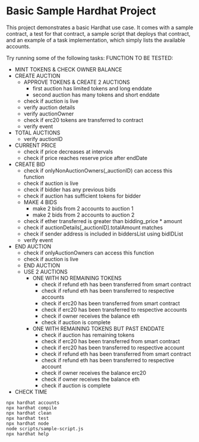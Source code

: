 # Basic Sample Hardhat Project

This project demonstrates a basic Hardhat use case. It comes with a sample contract, a test for that contract, a sample script that deploys that contract, and an example of a task implementation, which simply lists the available accounts.

Try running some of the following tasks:
FUNCTION TO BE TESTED:

- MINT TOKENS & CHECK OWNER BALANCE
- CREATE AUCTION 
  - APPROVE TOKENS & CREATE 2 AUCTIONS
    - first auction has limited tokens and long enddate
    - second auction has many tokens and short enddate
  - check if auction is live
  - verify auction details
  - verify auctionOwner
  - check if erc20 tokens are transferred to contract
  - verify event
- TOTAL AUCTIONS
  - verify auctionID
- CURRENT PRICE
  - check if price decreases at intervals
  - check if price reaches reserve price after endDate
- CREATE BID
  - check if onlyNonAuctionOwners(_auctionID) can access this function
  - check if auction is live
  - check if bidder has any previous bids
  - check if auction has sufficient tokens for bidder
  - MAKE 4 BIDS
    - make 2 bids from 2 accounts to auction 1
    - make 2 bids from 2 accounts to auction 2
  - check if ether transferred is greater than bidding_price * amount
  - check if auctionDetails[_auctionID].totalAmount matches 
  - check if sender address is included in biddersList using bidIDList
  - verify event
- END AUCTION
  - check if onlyAuctionOwners can access this function
  - check if auction is live
  - END AUCTION
  - USE 2 AUCTIONS
    - ONE WITH NO REMAINING TOKENS 
      - check if refund eth has been transferred from smart contract
      - check if refund eth has been transferred to respective accounts
      - check if erc20 has been transferred from smart contract
      - check if erc20 has been transferred to respective accounts
      - check if owner receives the balance eth
      - check if auction is complete
    - ONE WITH REMAINING TOKENS BUT PAST ENDDATE
      - check if auction has remaining tokens
      - check if erc20 has been transferred from smart contract
      - check if erc20 has been transferred to respective account
      - check if refund eth has been transferred from smart contract
      - check if refund eth has been transferred to respective account
      - check if owner receives the balance erc20
      - check if owner receives the balance eth
      - check if auction is complete
- CHECK TIME

```shell
npx hardhat accounts
npx hardhat compile
npx hardhat clean
npx hardhat test
npx hardhat node
node scripts/sample-script.js
npx hardhat help
```
